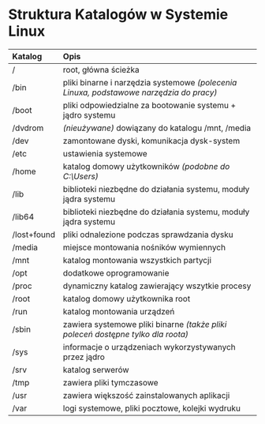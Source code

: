 # Struktura Katalogów w Systemie Linux

| Katalog  | Opis    |
| :------- | :------ |
| / | root, główna ścieżka |
| /bin | pliki binarne i narzędzia systemowe *(polecenia Linuxa, podstawowe narzędzia do pracy)* |
| /boot | pliki odpowiedzialne za bootowanie systemu + jądro systemu |
| /dvdrom | *(nieużywane)* dowiązany do katalogu /mnt, /media |
| /dev | zamontowane dyski, komunikacja dysk-system |
| /etc | ustawienia systemowe |
| /home | katalog domowy użytkowników *(podobne do C:\\Users)* |
| /lib | biblioteki niezbędne do działania systemu, moduły jądra systemu |
| /lib64 | biblioteki niezbędne do działania systemu, moduły jądra systemu |
| /lost+found | pliki odnalezione podczas sprawdzania dysku |
| /media | miejsce montowania nośników wymiennych |
| /mnt | katalog montowania wszystkich partycji |
| /opt | dodatkowe oprogramowanie |
| /proc | dynamiczny katalog zawierający wszytkie procesy |
| /root | katalog domowy użytkownika root |
| /run | katalog montowania urządzeń |
| /sbin | zawiera systemowe pliki binarne *(także pliki poleceń dostępne tylko dla roota)* |
| /sys | informacje o urządzeniach wykorzystywanych przez jądro |
| /srv | katalog serwerów |
| /tmp | zawiera pliki tymczasowe |
| /usr | zawiera większość zainstalowanych aplikacji |
| /var | logi systemowe, pliki pocztowe, kolejki wydruku |